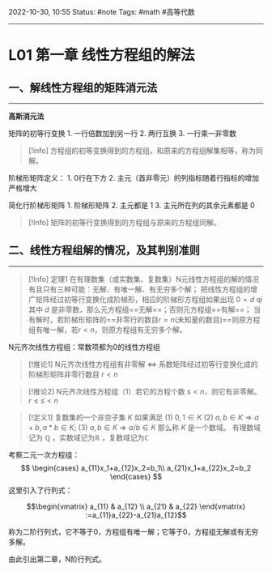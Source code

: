 2022-10-30, 10:55
Status: #note
Tags: #math #高等代数 

---

# L01 第一章 线性方程组的解法

## 一、解线性方程组的矩阵消元法
---
**高斯消元法**

矩阵的初等行变换
	1. 一行倍数加到另一行
	2. 两行互换
	3. 一行乘一非零数

>[!info]
>方程组的初等变换得到的方程组，和原来的方程组解集相等，称为同解。

阶梯形矩阵定义：
	1. 0行在下方
	2. 主元（首非零元）的列指标随着行指标的增加严格增大

简化行阶梯形矩阵
	1. 阶梯形矩阵
	2. 主元都是 1
	3. 主元所在列的其余元素都是 0

>[!Info]
>矩阵的初等行变换得到的方程组与原来的方程组同解。

## 二、线性方程组解的情况，及其判别准则
---

> [!Info] 定理1
>在有理数集（或实数集、复数集）N元线性方程组的解的情况有且只有三种可能：无解、有唯一解、有无穷多个解；
>把线性方程组的增广矩阵经过初等行变换化成阶梯形，相应的阶梯形方程组如果出现 $0=d$ qi其中 $d$ 是非零数，那么元方程组==无解==；否则元方程组==有解==；
>当有解时，若阶梯形矩阵的==非零行的数目$r=n\text{(未知量的数目)}$==则原方程组有唯一解，若$r<n$，则原方程组有无穷多个解。

N元齐次线性方程组：常数项都为0的线性方程组

> [!推论1]
> N元齐次线性方程组有非零解
> $\Leftrightarrow$ 系数矩阵经过初等行变换化成的阶梯形矩阵非零行数目 $r<n$

>[!推论2]
>N元齐次线性方程组（1）若它的方程个数 $s<n$，则它有非零解。
>$r \le s \lt n$

>[!定义1]
>复数集的一个非空子集 $K$ 如果满足
>(1) $0,1 \in K$
>(2) $a,b\in K \Rightarrow a+b,a*b\in K$;
>(3) $a,b\in K \Rightarrow a/b\in K$
>那么称 $K$ 是一个数域。
>有理数域记为 $\mathbb{Q}$ ，实数域记为$\mathbb{R}$ ，复数域记为$\mathbb{C}$

考察二元一次方程组：
$$
\begin{cases}
a_{11}x_1+a_{12}x_2=b_1\\
a_{21}x_1+a_{22}x_2=b_2
\end{cases}
$$
这里引入了行列式：

$$\begin{vmatrix}
a_{11} & a_{12} \\
a_{21} & a_{22}
\end{vmatrix} :=a_{11}a_{22}-a_{21}a_{12}$$

称为二阶行列式，它不等于0，方程组有唯一解；它等于0，方程组无解或有无穷多解。

由此引出第二章，N阶行列式。